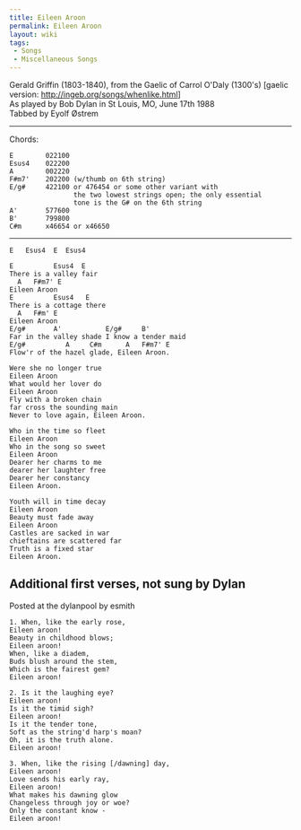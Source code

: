 ```yaml
---
title: Eileen Aroon
permalink: Eileen Aroon
layout: wiki
tags:
 - Songs
 - Miscellaneous Songs
---
```


Gerald Griffin (1803-1840), from the Gaelic of Carrol O'Daly (1300's)
[gaelic version:
[<http://ingeb.org/songs/whenlike.html>](http://ingeb.org/songs/whenlike.html)]  
As played by Bob Dylan in St Louis, MO, June 17th 1988  
Tabbed by Eyolf Østrem

* * * * *

Chords:

    E        022100
    Esus4    022200
    A        002220
    F#m7'    202200 (w/thumb on 6th string)
    E/g#     422100 or 476454 or some other variant with
                    the two lowest strings open; the only essential
                    tone is the G# on the 6th string
    A'       577600
    B'       799800
    C#m      x46654 or x46650

* * * * *

    E   Esus4  E  Esus4

    E          Esus4  E
    There is a valley fair
      A   F#m7' E
    Eileen Aroon
    E          Esus4   E
    There is a cottage there
      A   F#m' E
    Eileen Aroon
    E/g#       A'           E/g#     B'
    Far in the valley shade I know a tender maid
    E/g#          A     C#m      A   F#m7' E
    Flow'r of the hazel glade, Eileen Aroon.

    Were she no longer true
    Eileen Aroon
    What would her lover do
    Eileen Aroon
    Fly with a broken chain
    far cross the sounding main
    Never to love again, Eileen Aroon.

    Who in the time so fleet
    Eileen Aroon
    Who in the song so sweet
    Eileen Aroon
    Dearer her charms to me
    dearer her laughter free
    Dearer her constancy
    Eileen Aroon.

    Youth will in time decay
    Eileen Aroon
    Beauty must fade away
    Eileen Aroon
    Castles are sacked in war
    chieftains are scattered far
    Truth is a fixed star
    Eileen Aroon.

<h2 class="songversion">
Additional first verses, not sung by Dylan

</h2>
Posted at the dylanpool by esmith

    1. When, like the early rose,
    Eileen aroon!
    Beauty in childhood blows;
    Eileen aroon!
    When, like a diadem,
    Buds blush around the stem,
    Which is the fairest gem?
    Eileen aroon!

    2. Is it the laughing eye?
    Eileen aroon!
    Is it the timid sigh?
    Eileen aroon!
    Is it the tender tone,
    Soft as the string'd harp's moan?
    Oh, it is the truth alone.
    Eileen aroon!

    3. When, like the rising [/dawning] day,
    Eileen aroon!
    Love sends his early ray,
    Eileen aroon!
    What makes his dawning glow
    Changeless through joy or woe?
    Only the constant know -
    Eileen aroon!
